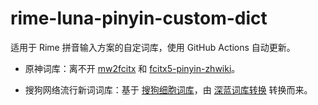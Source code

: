 # rime-luna-pinyin-custom-dict
适用于 Rime 拼音输入方案的自定词库，使用 GitHub Actions 自动更新。

- 原神词库：离不开 [mw2fcitx](https://github.com/outloudvi/mw2fcitx) 和 [fcitx5-pinyin-zhwiki](https://github.com/felixonmars/fcitx5-pinyin-zhwiki)。

- 搜狗网络流行新词词库：基于 [搜狗细胞词库](https://pinyin.sogou.com/dict/)，由 [深蓝词库转换](https://github.com/studyzy/imewlconverter) 转换而来。

